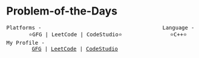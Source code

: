 # Problem-of-the-Days
<pre>
Platforms -                                      Language -
       ⭐GFG | LeetCode | CodeStudio⭐               ⭐C++⭐
My Profile -
        <a href="https://auth.geeksforgeeks.org/user/mr_rajnix" target="_blank">GFG</a> | <a href="https://leetcode.com/Mr-RajniX/" target="_blank">LeetCode</a> | <a href="https://www.codingninjas.com/codestudio/profile/Rajnish" target="_blank">CodeStudio</a>
</pre>
